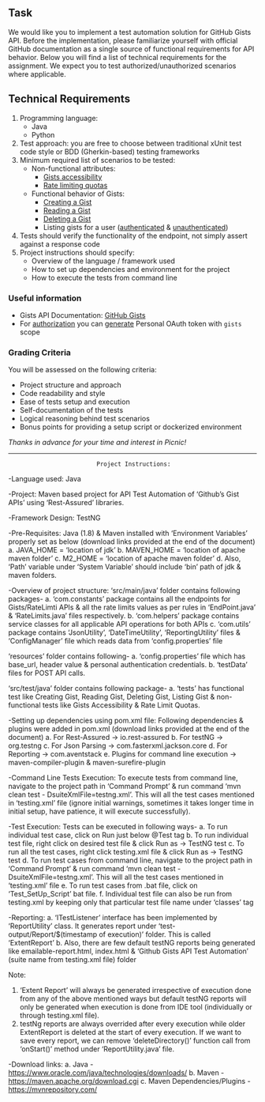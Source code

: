 
## Task ##

We would like you to implement a test automation solution for GitHub Gists API. Before the implementation, please familiarize yourself with official GitHub documentation as a single source of functional requirements for API behavior. Below you will find a list of technical requirements for the assignment. We expect you to test authorized/unauthorized scenarios where applicable.

## Technical Requirements ##

1. Programming language:
    * Java
    * Python
2. Test approach: you are free to choose between traditional xUnit test code style or BDD (Gherkin-based) testing frameworks
3. Minimum required list of scenarios to be tested:
    * Non-functional attributes:
        * [Gists accessibility][gists-auth]
        * [Rate limiting quotas][rate-limiting]
    * Functional behavior of Gists:
        * [Creating a Gist][gists-create]
        * [Reading a Gist][gists-read]
        * [Deleting a Gist][gists-delete]
        * Listing gists for a user ([authenticated][gists-all] & [unauthenticated][gists-all-public])
4. Tests should verify the functionality of the endpoint, not simply assert against a response code
5. Project instructions should specify:
    * Overview of the language / framework used
    * How to set up dependencies and environment for the project
    * How to execute the tests from command line

### Useful information ###

* Gists API Documentation: [GitHub Gists][github-gists]
* For [authorization][github-oauth2] you can [generate][github-tokens] Personal OAuth token with `gists` scope

### Grading Criteria ###

You will be assessed on the following criteria:

* Project structure and approach
* Code readability and style
* Ease of tests setup and execution
* Self-documentation of the tests
* Logical reasoning behind test scenarios
* Bonus points for providing a setup script or dockerized environment

_Thanks in advance for your time and interest in Picnic!_

[github-labels]: https://help.github.com/articles/about-labels
[github-gists]: https://developer.github.com/v3/gists/
[github-tokens]: https://github.blog/2013-05-16-personal-api-tokens/
[github-oauth2]: https://developer.github.com/v3/#oauth2-token-sent-in-a-header
[gists-auth]: https://developer.github.com/v3/gists/#authentication
[gists-all]: https://developer.github.com/v3/gists/#list-gists-for-the-authenticated-user
[gists-all-public]: https://developer.github.com/v3/gists/#list-gists-for-a-user
[gists-read]: https://developer.github.com/v3/gists/#get-a-gist
[gists-create]: https://developer.github.com/v3/gists/#create-a-gist
[gists-delete]: https://developer.github.com/v3/gists/#delete-a-gist
[rate-limiting]: https://developer.github.com/v3/rate_limit/

--------------------------------------------------------------------------------------------------------------

                             Project Instructions:
-Language used: Java

-Project: Maven based project for API Test Automation of ‘Github’s Gist APIs’ using ‘Rest-Assured’ libraries.

-Framework Design: TestNG

-Pre-Requisites: Java (1.8) & Maven installed with ‘Environment Variables’ properly set as below (download links provided 
 at the end of the document)
     a.	JAVA_HOME = ‘location of jdk’
     b.	MAVEN_HOME = ‘location of apache maven folder’
     c.	M2_HOME = ‘location of apache maven folder’
     d.	Also, ‘Path’ variable under ‘System Variable’ should include ‘bin’ path of jdk & maven folders.

-Overview of project structure:
    ‘src/main/java’ folder contains following packages-
       a. ‘com.constants’ package contains all the endpoints for Gists/RateLimti APIs & all the rate limits values as per rules
           in ‘EndPoint.java’ & ‘RateLimits.java’ files respectively.
       b. ‘com.helpers’ package contains service classes for all applicable API operations for both APIs
       c. ‘com.utils’ package contains ‘JsonUtility’, ‘DateTimeUtility’, ‘ReportingUtility’ files & ‘ConfigManager’ file which
           reads data from ‘config.properties’ file
             
   ‘resources’ folder contains following-
        a. ‘config.properties’ file which has base_url, header value & personal authentication credentials.
        b. ‘testData’ files for POST API calls.
        
   ‘src/test/java’ folder contains following package-
        a. ‘tests’ has functional test like Creating Gist, Reading Gist, Deleting Gist, Listing Gist & non-functional tests like 
            Gists Accessibility & Rate Limit Quotas.

-Setting up dependencies using pom.xml file:
   Following dependencies & plugins were added in pom.xml (download links provided at the end of the document)
      a. For Rest-Assured -> io.rest-assured
      b. For testNG -> org.testng
      c. For Json Parsing -> com.fasterxml.jackson.core
      d. For Reporting -> com.aventstack
      e. Plugins for command line execution -> maven-compiler-plugin & maven-surefire-plugin
      
-Command Line Tests Execution: To execute tests from command line, navigate to the project path in ‘Command Prompt’ & run command 
 ‘mvn clean test - DsuiteXmlFile=testng.xml’. This will all the test cases mentioned in ‘testing.xml’ file (ignore
  initial  warnings, sometimes it takes longer time in initial setup, have patience, it will execute successfully).
 
-Test Execution:
    Tests can be executed in following ways-
      a. To run individual test case, click on Run just below @Test tag
      b. To run individual test file, right click on desired test file & click Run as -> TestNG test
      c. To run all the test cases, right click testing.xml file & click Run as -> TestNG test
      d. To run test cases from command line, navigate to the project path in ‘Command Prompt’ & 
         run command ‘mvn clean test -DsuiteXmlFile=testng.xml’. This will all the test cases mentioned in ‘testing.xml’ file
      e. To run test cases from .bat file, click on ‘Test_SetUp_Script’ bat file.
      f. Individual test file can also be run from testing.xml by keeping only that particular test file name under 
         ‘classes’ tag
         
-Reporting:
      a. ‘ITestListener’ interface has been implemented by ‘ReportUtility’ class. It generates report under 
          ‘test-output/Report/$(timestamp of execution)’ folder. This is called ‘ExtentReport’
      b. Also, there are few default testNG reports being generated like emailable-report.html, index.html & 
         ‘Github Gists API Test Automation’ (suite name from testing.xml file) folder
         
   Note: 
   1. ‘Extent Report’ will always be generated irrespective of execution done from any of the above mentioned ways 
       but default testNG reports will only be generated when execution is done from IDE tool (individually or 
       through testing.xml file).
   2. testNg reports are always overrided after every execution while older ExtentReport is deleted at the start 
      of every execution. If we want to save every report, we can remove ‘deleteDirectory()’ function call from ‘onStart()’ 
      method under ‘ReportUtility.java’ file.

-Download links:
   a. Java - https://www.oracle.com/java/technologies/downloads/
   b. Maven - https://maven.apache.org/download.cgi
   c. Maven Dependencies/Plugins - https://mvnrepository.com/
   
   

                
               



